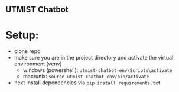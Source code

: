 ## UTMIST Chatbot

# Setup:

- clone repo
- make sure you are in the project directory and activate the virtual environment (venv)
  - windows (powershell): `utmist-chatbot-env\Scripts\activate`
  - mac/unix: `source utmist-chatbot-env/bin/activate`
- next install dependencies via `pip install requirements.txt`
